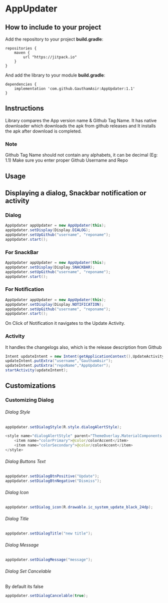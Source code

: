 # AppUpdater

## How to include to your project
Add the repository to your project **build.gradle**:
```Gradle
repositories {
    maven {
        url "https://jitpack.io"
    }
}
```

And add the library to your module **build.gradle**:
```Gradle
dependencies {
    implementation 'com.github.GauthamAsir:AppUpdater:1.1'
}
```

## Instructions
Library compares the App version name & Github Tag Name.
It has native downloader which downloads the apk from github releases and
It installs the apk after download is completed.
### Note
Github Tag Name should not contain any alphabets, it can be decimal (Eg: 1.1)
Make sure you enter proper Github Username and Repo

## Usage

## Displaying a dialog, Snackbar notification or activity

### Dialog
```Java
AppUpdater appUpdater = new AppUpdater(this);
appUpdater.setDisplay(Display.DIALOG);
appUpdater.setUpGithub("username", "reponame");
appUpdater.start();
```

### For SnackBar
```Java
AppUpdater appUpdater = new AppUpdater(this);
appUpdater.setDisplay(Display.SNACKBAR);
appUpdater.setUpGithub("username", "reponame");
appUpdater.start();
```

### For Notification
```Java
AppUpdater appUpdater = new AppUpdater(this);
appUpdater.setDisplay(Display.NOTIFICATION);
appUpdater.setUpGithub("username", "reponame");
appUpdater.start();
```
On Click of Notification it navigates to the Update Activity.

### Activity 
It handles the changelogs also, which is the release description from Github
```Java
Intent updateIntent = new Intent(getApplicationContext(),UpdateActivity.class);
updateIntent.putExtra("username","GauthamAsir");
updateIntent.putExtra("repoName","AppUpdater");
startActivity(updateIntent);
```

## Customizations

### Customizing Dialog

###### Dialog Style
```Java
appUpdater.setDialogStyle(R.style.dialogAlertStyle);
```
```Java
<style name="dialogAlertStyle" parent="ThemeOverlay.MaterialComponents.MaterialAlertDialog">
    <item name="colorPrimary">@color/colorAccent</item>
    <item name="colorSecondary">@color/colorAccent</item>
</style>
```
###### Dialog Buttons Text
```Java
appUpdater.setDialogBtnPositive("Update");
appUpdater.setDialogBtnNegative("Dismiss");
```
###### Dialog Icon
```Java
appUpdater.setDialog_icon(R.drawable.ic_system_update_black_24dp);
```
###### Dialog Title
```Java
appUpdater.setDialogTitle("new title");
```
###### Dialog Message
```Java
appUpdater.setDialogMessage("message");
```
###### Dialog Set Cancelable
By default its false
```Java
appUpdater.setDialogCancelable(true);
```
